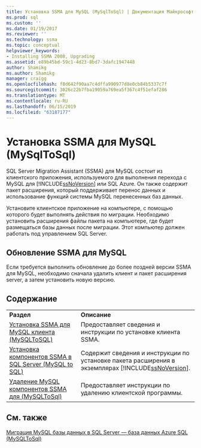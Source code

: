 ```yaml
---
title: Установка SSMA для MySQL (MySqlToSql) | Документация Майкрософт
ms.prod: sql
ms.custom: ''
ms.date: 01/19/2017
ms.reviewer: ''
ms.technology: ssma
ms.topic: conceptual
helpviewer_keywords:
- Installing SSMA 2008, Upgrading
ms.assetid: e89b45bd-59c1-4d23-8bd7-3dafc1947448
author: Shamikg
ms.author: Shamikg
manager: craigg
ms.openlocfilehash: f8d642f90aa7c4dffa990977d8e0cb84b5337c7f
ms.sourcegitcommit: 3026c22b7fba19059a769ea5f367c4f51efaf286
ms.translationtype: MT
ms.contentlocale: ru-RU
ms.lasthandoff: 06/15/2019
ms.locfileid: "63187177"
---
```

# <a name="installing-ssma-for-mysql-mysqltosql"></a>Установка SSMA для MySQL (MySqlToSql)
SQL Server Migration Assistant (SSMA) для MySQL состоит из клиентского приложения, используемого для выполнения перехода с MySQL для [!INCLUDE[ssNoVersion](../../includes/ssnoversion-md.md)] или SQL Azure. Он также содержит пакет расширения, который поддерживает перенос данных и использование функций системы MySQL перенесенных баз данных.  
  
Установите клиентское приложение на компьютере, с помощью которого будет выполнять действия по миграции. Необходимо установить расширения файлы пакета на компьютере, где будет размещаться базы данных после миграции.  Этот компьютер должен работать под управлением SQL Server.  
  
## <a name="upgrading-ssma-for-mysql"></a>Обновление SSMA для MySQL  
Если требуется выполнить обновление до более поздней версии SSMA для MySQL, необходимо сначала удалить клиент и пакет расширения server, а затем установить новую версию.  
  
## <a name="contents"></a>Содержание  
  
|||  
|-|-|  
|**Раздел**|**Описание**|  
|[Установка SSMA для MySQL клиента &#40;MySQLToSQL&#41;](../../ssma/mysql/installing-ssma-for-mysql-client-mysqltosql.md)|Предоставляет сведения и инструкции по установке клиента SSMA.|  
|[Установка компонентов SSMA в SQL Server (MySQL to SQL)](https://msdn.microsoft.com/6772d0c5-258f-4d7b-afb0-b5f810e71af1)|Содержит сведения и инструкции по установке пакета расширения в экземплярах [!INCLUDE[ssNoVersion](../../includes/ssnoversion-md.md)].|  
|[Удаление MySQL компонентов SSMA для &#40;MySQLToSql&#41;](../../ssma/mysql/removing-the-ssma-for-mysql-components-mysqltosql.md)|Предоставляет инструкции по удалению клиентской программы.|  
  
## <a name="see-also"></a>См. также  
[Миграция MySQL базы данных в SQL Server — база данных Azure SQL &#40;MySQLToSql&#41;](../../ssma/mysql/migrating-mysql-databases-to-sql-server-azure-sql-db-mysqltosql.md)  
  
